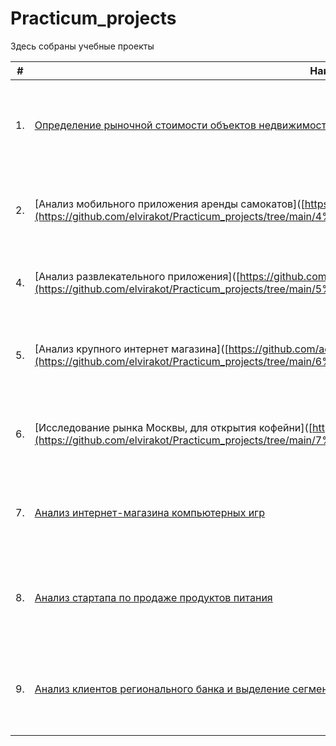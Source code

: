 # Practicum_projects
Здесь собраны учебные проекты

| #    | Наименование проекта                | Описание                                                     | Стек                                                         |
| ---- | ------------------------------------------------------------ | ------------------------------------------------------------ | ------------------------------------------------------------ |
| 1.   | [Определение рыночной стоимости объектов недвижимости](https://github.com/elvirakot/Practicum_projects/tree/main/3%20Исследовательский%20анализ%20данных) | Проведение исследовательского анализа данных и установка параметров, влияющая на цену объектов| python, pandas, matplotlib|
| 2.   | [Анализ мобильного приложения аренды самокатов]([https://github.com/aq2003/Portfolio/tree/main/Taxi%20Service](https://github.com/elvirakot/Practicum_projects/tree/main/4%20Статистический%20анализ%20данных) | Анализ данных и проверка некоторых гипотез, которые могут помочь бизнесу вырасти | python, pandas, numpy, scipy, matplotlib |
| 4.   | [Анализ развлекательного приложения]([https://github.com/aq2003/Portfolio/tree/main/Analyzing%20Texts](https://github.com/elvirakot/Practicum_projects/tree/main/5%20Анализ%20бизнес-показателей) | Расчёт и анализа LTV, ROI, удержания и конверсии  | python, pandas, numpy, datetime, matplotlib |
| 5.   | [Анализ крупного интернет магазина]([https://github.com/aq2003/Portfolio/tree/main/Analyzing%20Texts](https://github.com/elvirakot/Practicum_projects/tree/main/6%20Принятие%20решений%20в%20бизнесе%20на%20основе%20данных) | Приоритизация гипотез, запуск A/B-теста и анализ результатов | python, pandas, numpy, datetime, matplotlib, scipy |
| 6.   | [Исследование рынка Москвы, для открытия кофейни]([https://github.com/aq2003/Portfolio/tree/main/Analyzing%20Texts](https://github.com/elvirakot/Practicum_projects/tree/main/7%20Как%20рассказать%20историю%20с%20помощью%20данных) | Исследование заведений общественного питания в Москве с помощью  Choropleth | python, pandas, matplotlib, seaborn, plotly, folium |
| 7.   | [Анализ интернет-магазина компьютерных игр](https://github.com/elvirakot/Practicum_projects/tree/main/Сборный%20проект_1) | Исследовательский анализ данных, составление портретов пользователей и проверка гипотез  | python, pandas, numpy, matplotlib, scipy |
| 8.   | [Анализ стартапа по продаже продуктов питания](https://github.com/elvirakot/Practicum_projects/tree/main/Сборный%20проект_2) | Изучение воронки продаж, исследование результатов A/A/B-эксперимента  | python, pandas, datetime, numpy, math, matplotlib, scipy |
| 9.   | [Анализ клиентов регионального банка и выделение сегментов клиентов](https://github.com/elvirakot/Practicum_projects/tree/main/Выпускной%20проект) | Сегментация пользователей по потреблению  | python, pandas, seaborn, matplotlib, plotly, phik, scipy |

